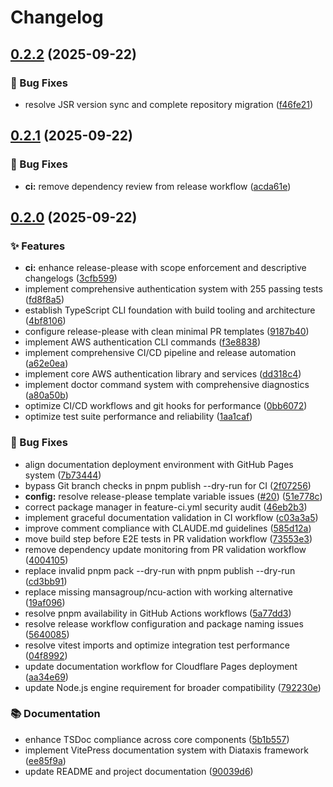# Changelog

## [0.2.2](https://github.com/monte3l/aws-ts/compare/aws-ts-v0.2.1...aws-ts-v0.2.2) (2025-09-22)

### 🐛 Bug Fixes

- resolve JSR version sync and complete repository migration ([f46fe21](https://github.com/monte3l/aws-ts/commit/f46fe21df69eb1b094dcc4f3a757d99730458054))

## [0.2.1](https://github.com/monte3l/aws-ts/compare/aws-ts-v0.2.0...aws-ts-v0.2.1) (2025-09-22)

### 🐛 Bug Fixes

- **ci:** remove dependency review from release workflow ([acda61e](https://github.com/monte3l/aws-ts/commit/acda61e82d651f500780d7fcb4391263d172307d))

## [0.2.0](https://github.com/monte3l/aws-ts/compare/aws-ts-v0.1.0...aws-ts-v0.2.0) (2025-09-22)

### ✨ Features

- **ci:** enhance release-please with scope enforcement and descriptive changelogs ([3cfb599](https://github.com/monte3l/aws-ts/commit/3cfb59939cc5d8198f3a0e408a46ce639261ed6d))
- implement comprehensive authentication system with 255 passing tests ([fd8f8a5](https://github.com/monte3l/aws-ts/commit/fd8f8a5beea003b9aa694c911d4982c840d2bdf6))
- establish TypeScript CLI foundation with build tooling and architecture ([4bf8106](https://github.com/monte3l/aws-ts/commit/4bf810614d6c05f8bd2383952211ea486c28bef8))
- configure release-please with clean minimal PR templates ([9187b40](https://github.com/monte3l/aws-ts/commit/9187b402a044793eb4156d812885da1b298052f3))
- implement AWS authentication CLI commands ([f3e8838](https://github.com/monte3l/aws-ts/commit/f3e8838a4aabc91fc8578d990c7cca4c3faad716))
- implement comprehensive CI/CD pipeline and release automation ([a62e0ea](https://github.com/monte3l/aws-ts/commit/a62e0ea8fceede9b2732b3def3d829f1be72a4e9))
- implement core AWS authentication library and services ([dd318c4](https://github.com/monte3l/aws-ts/commit/dd318c4d21adca8c92bd0fa4041b47e98cc70d52))
- implement doctor command system with comprehensive diagnostics ([a80a50b](https://github.com/monte3l/aws-ts/commit/a80a50bc92179e2e3d567fb9ea1e3ec117c5434c))
- optimize CI/CD workflows and git hooks for performance ([0bb6072](https://github.com/monte3l/aws-ts/commit/0bb60722bea6eccf131345d097bba9cd82ffcc47))
- optimize test suite performance and reliability ([1aa1caf](https://github.com/monte3l/aws-ts/commit/1aa1caf764d28b2ab1e776c0d057553e0f6c9f36))

### 🐛 Bug Fixes

- align documentation deployment environment with GitHub Pages system ([7b73444](https://github.com/monte3l/aws-ts/commit/7b73444cec208658d228f00bb6e1e99a590b2c37))
- bypass Git branch checks in pnpm publish --dry-run for CI ([2f07256](https://github.com/monte3l/aws-ts/commit/2f072566cbfaae4b6e46ea76fc936368594b34d8))
- **config:** resolve release-please template variable issues
  ([#20](https://github.com/monte3l/aws-ts/issues/20))
  ([51e778c](https://github.com/monte3l/aws-ts/commit/51e778c1844154f94a7622e2be4d4fe5ec6be2cd))
- correct package manager in feature-ci.yml security audit ([46eb2b3](https://github.com/monte3l/aws-ts/commit/46eb2b3d159ffa3c09a6d880232d65a66b2f6eb6))
- implement graceful documentation validation in CI workflow ([c03a3a5](https://github.com/monte3l/aws-ts/commit/c03a3a5d79c02b7274f00d9550326f018ec1b4b1))
- improve comment compliance with CLAUDE.md guidelines ([585d12a](https://github.com/monte3l/aws-ts/commit/585d12a69ff660f0e168309b4401512c18000823))
- move build step before E2E tests in PR validation workflow ([73553e3](https://github.com/monte3l/aws-ts/commit/73553e3ff16f4d8b923e46bb17b9366c12712030))
- remove dependency update monitoring from PR validation workflow ([4004105](https://github.com/monte3l/aws-ts/commit/4004105a5c3c46f6ab2a1d14246edcba314bb08d))
- replace invalid pnpm pack --dry-run with pnpm publish --dry-run ([cd3bb91](https://github.com/monte3l/aws-ts/commit/cd3bb914e23b46779921ccfbcde0e7d52cad4ce9))
- replace missing mansagroup/ncu-action with working alternative ([19af096](https://github.com/monte3l/aws-ts/commit/19af09639a3b5c77139f075a07758378f0806c22))
- resolve pnpm availability in GitHub Actions workflows ([5a77dd3](https://github.com/monte3l/aws-ts/commit/5a77dd3bd0ccfece5da7e5cc3d33340ff990a7c8))
- resolve release workflow configuration and package naming issues ([5640085](https://github.com/monte3l/aws-ts/commit/5640085ae2057a398c39ea04b3bffd5357884598))
- resolve vitest imports and optimize integration test performance ([04f8992](https://github.com/monte3l/aws-ts/commit/04f89924fbe783b21f925fe9d168887e07a99b91))
- update documentation workflow for Cloudflare Pages deployment ([aa34e69](https://github.com/monte3l/aws-ts/commit/aa34e69161d5b8ba01c4145c2df37f1a8f46bd51))
- update Node.js engine requirement for broader compatibility ([792230e](https://github.com/monte3l/aws-ts/commit/792230e39f7036574ba8d3d6e32deb0e8a6965fd))

### 📚 Documentation

- enhance TSDoc compliance across core components ([5b1b557](https://github.com/monte3l/aws-ts/commit/5b1b5579da8f7e522bc06e8ed518e1ea61085abf))
- implement VitePress documentation system with Diataxis framework ([ee85f9a](https://github.com/monte3l/aws-ts/commit/ee85f9a5269d5c98f96d50397b72541589f3cff6))
- update README and project documentation ([90039d6](https://github.com/monte3l/aws-ts/commit/90039d62b79a94392ab70c501717565a4caead42))
